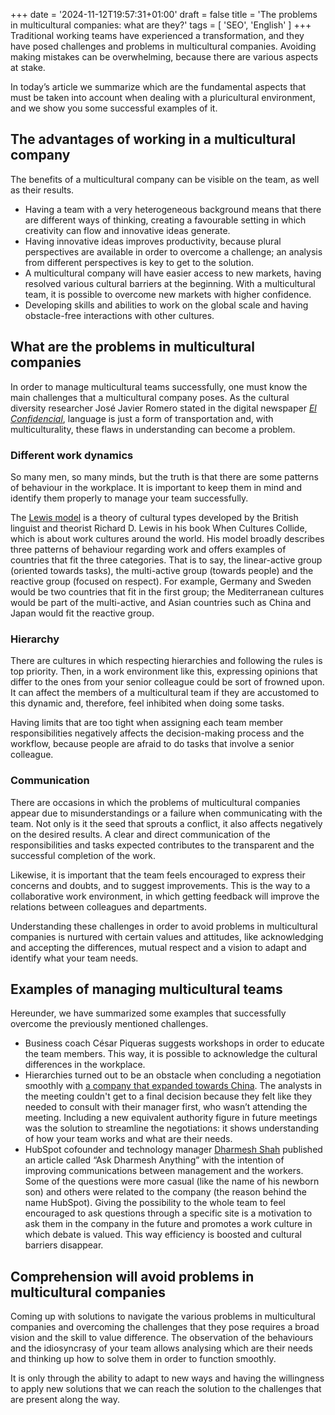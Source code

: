 +++
date = '2024-11-12T19:57:31+01:00'
draft = false
title = 'The problems in multicultural companies: what are they?'
tags = [ 'SEO', 'English' ]
+++
Traditional working teams have experienced a transformation, and they have posed challenges and problems in multicultural companies. Avoiding making mistakes can be overwhelming, because there are various aspects at stake.

In today’s article we summarize which are the fundamental aspects that must be taken into account when dealing with a pluricultural environment, and we show you some successful examples of it.

## The advantages of working in a multicultural company

The benefits of a multicultural company can be visible on the team, as well as their results.

* Having a team with a very heterogeneous background means that there are different ways of thinking, creating a favourable setting in which creativity can flow and innovative ideas generate.
* Having innovative ideas improves productivity, because plural perspectives are available in order to overcome a challenge; an analysis from different perspectives is key to get to the solution.
* A multicultural company will have easier access to new markets, having resolved various cultural barriers at the beginning. With a multicultural team, it is possible to overcome new markets with higher confidence.
* Developing skills and abilities to work on the global scale and having obstacle-free interactions with other cultures.

## What are the problems in multicultural companies

In order to manage multicultural teams successfully, one must know the main challenges that a multicultural company poses. As the cultural diversity researcher José Javier Romero stated in the digital newspaper [_El Confidencial_](https://www.elconfidencial.com/empresas/2019-10-14/multinacionales-incomunicacion-empresas_2268479/), language is just a form of transportation and, with multiculturality, these flaws in understanding can become a problem.

### Different work dynamics

So many men, so many minds, but the truth is that there are some patterns of behaviour in the workplace. It is important to keep them in mind and identify them properly to manage your team successfully.

The [Lewis model](https://www.crossculture.com/the-lewis-model-dimensions-of-behaviour/?cn-reloaded=1) is a theory of cultural types developed by the British linguist and theorist Richard D. Lewis in his book When Cultures Collide, which is about work cultures around the world. His model broadly describes three patterns of behaviour regarding work and offers examples of countries that fit the three categories. That is to say, the linear-active group (oriented towards tasks), the multi-active group (towards people) and the reactive group (focused on respect). For example, Germany and Sweden would be two countries that fit in the first group; the Mediterranean cultures would be part of the multi-active, and Asian countries such as China and Japan would fit the reactive group.

### Hierarchy

There are cultures in which respecting hierarchies and following the rules is top priority. Then, in a work environment like this, expressing opinions that differ to the ones from your senior colleague could be sort of frowned upon. It can affect the members of a multicultural team if they are accustomed to this dynamic and, therefore, feel inhibited when doing some tasks.

Having limits that are too tight when assigning each team member responsibilities negatively affects the decision-making process and the workflow, because people are afraid to do tasks that involve a senior colleague.

### Communication

There are occasions in which the problems of multicultural companies appear due to misunderstandings or a failure when communicating with the team. Not only is it the seed that sprouts a conflict, it also affects negatively on the desired results. A clear and direct communication of the responsibilities and tasks expected contributes to the transparent and the successful completion of the work.

Likewise, it is important that the team feels encouraged to express their concerns and doubts, and to suggest improvements. This is the way to a collaborative work environment, in which getting feedback will improve the relations between colleagues and departments.

Understanding these challenges in order to avoid problems in multicultural companies is nurtured with certain values and attitudes, like acknowledging and accepting the differences, mutual respect and a vision to adapt and identify what your team needs.

## Examples of managing multicultural teams

Hereunder, we have summarized some examples that successfully overcome the previously mentioned challenges.

* Business coach César Piqueras suggests workshops in order to educate the team members. This way, it is possible to acknowledge the cultural differences in the workplace.
* Hierarchies turned out to be an obstacle when concluding a negotiation smoothly with [a company that expanded towards China](https://www.ptl-group.com/blog/5-communication-challenges-international-companies-face-in-china-and-how-to-solve-them/). The analysts in the meeting couldn't get to a final decision because they felt like they needed to consult with their manager first, who wasn’t attending the meeting. Including a new equivalent authority figure in future meetings was the solution to streamline the negotiations: it shows understanding of how your team works and what are their needs.
* HubSpot cofounder and technology manager [Dharmesh Shah](https://www.hubspot.com/blog/bid/8174/hubspotters-can-ask-co-founder-dharmesh-shah-anything) published an article called “Ask Dharmesh Anything” with the intention of improving communications between management and the workers. Some of the questions were more casual (like the name of his newborn son) and others were related to the company (the reason behind the name HubSpot). Giving the possibility to the whole team to feel encouraged to ask questions through a specific site is a motivation to ask them in the company in the future and promotes a work culture in which debate is valued. This way efficiency is boosted and cultural barriers disappear.

## Comprehension will avoid problems in multicultural companies

Coming up with solutions to navigate the various problems in multicultural companies and overcoming the challenges that they pose requires a broad vision and the skill to value difference. The observation of the behaviours and the idiosyncrasy of your team allows analysing which are their needs and thinking up how to solve them in order to function smoothly.

It is only through the ability to adapt to new ways and having the willingness to apply new solutions that we can reach the solution to the challenges that are present along the way.
